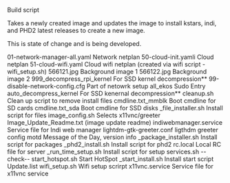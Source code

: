 Build script

Takes a newly created image and updates the image to install kstars, indi, and PHD2 latest releases to create a new image.


This is state of change and is being developed.

01-network-manager-all.yaml		Network netplan
50-cloud-init.yamli			Cloud netplan
51-cloud-wifi.yaml			Cloud wifi netplan (created via wifi
					    script - wifi_setup.sh)
566121.jpg				Background image 1
566122.jpg				Background image 2
999_decompress_rpi_kernel		For SSD kernel decompression**
99-disable-network-config.cfg		Part of netowrk setup
all_ekos				Sudo Entry
auto_decompress_kernel			For SSD kenernal decompression**
cleanup.sh				Clean up script to remove install files
cmdline.txt_mmblk			Boot cmdline for SD cards
cmdline.txt_sda				Boot cmdline for SSD disks
_file_installer.sh			Install script for files
image_config.sh				Selects x11vnc/greeter
Image_Update_Readme.txt			(image update readme)
indiwebmanager.service			Service file for Indi web manager
lightdm-gtk-greeter.conf		ligthdm greeter config
motd					Message of the Day, version info
_package_installer.sh			Install script for packages
_phd2_install.sh			Install script for phd2
rc.local				Local RC file for server
_run_time_setup.sh			Install script for setup
services.sh				--check--
start_hotspot.sh			Start HotSpot
_start_install.sh			Install start script 
Update.list
wifi_setup.sh				Wifi setup scrirpt
x11vnc.service				Service file for x11vnc service


